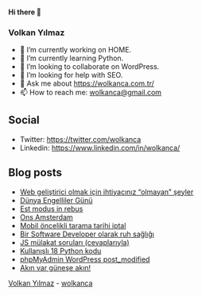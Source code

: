 #### Hi there 👋

### Volkan Yılmaz

- 🔭 I’m currently working on HOME.
- 🌱 I’m currently learning Python.
- 👯 I’m looking to collaborate on WordPress.
- 🤔 I’m looking for help with SEO.
- 💬 Ask me about https://wolkanca.com.tr/
- 📫 How to reach me: wolkanca@gmail.com

## Social
- Twitter: https://twitter.com/wolkanca
- Linkedin: https://www.linkedin.com/in/wolkanca/



## Blog posts
<!-- BLOG-POST-LIST:START -->
- [Web geliştirici olmak için ihtiyacınız “olmayan” şeyler](https://wolkanca.com.tr/web-gelistirici-olmak-icin-ihtiyaciniz-olmayan-seyler/)
- [Dünya Engelliler Günü](https://wolkanca.com.tr/dunya-engelliler-gunu/)
- [Est modus in rebus](https://wolkanca.com.tr/est-modus-in-rebus/)
- [Ons Amsterdam](https://wolkanca.com.tr/ons-amsterdam/)
- [Mobil öncelikli tarama tarihi iptal](https://wolkanca.com.tr/mobil-oncelikli-tarama-tarihi-iptal/)
- [Bir Software Developer olarak ruh sağlığı](https://wolkanca.com.tr/bir-software-developer-olarak-ruh-sagligi/)
- [JS mülakat soruları &lpar;cevaplarıyla&rpar;](https://wolkanca.com.tr/js-mulakat-sorulari-cevaplariyla/)
- [Kullanışlı 18 Python kodu](https://wolkanca.com.tr/kullanisli-18-python-kodu/)
- [phpMyAdmin WordPress post_modified](https://wolkanca.com.tr/phpmyadmin-wordpress-post_modified/)
- [Akın var güneşe akın!](https://wolkanca.com.tr/akin-var-gunese-akin/)
<!-- BLOG-POST-LIST:END -->


[Volkan Yılmaz](https://volkanyilmaz.com.tr/) - [wolkanca](https://wolkanca.com.tr/)
